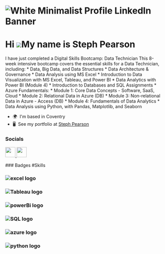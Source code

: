 ![White Minimalist Profile LinkedIn Banner](https://github.com/user-attachments/assets/5a6f869a-ae34-4a94-a2d4-a0dfb8215848)
=====================================================================================================================================
Hi ![](https://user-images.githubusercontent.com/18350557/176309783-0785949b-9127-417c-8b55-ab5a4333674e.gif)My name is Steph Pearson
=====================================================================================================================================

I have just completed a Digital Skills Bootcamp: Data Technician This 8-week intensive bootcamp covers the essential skills for a Data Technician, including: \* Data, Big Data, and Data Structures \* Data Architecture & Governance \* Data Analysis using MS Excel \* Introduction to Data Visualization with MS Excel, Tableau, and Power BI \* Data Analytics with Power BI (Module 4) \* Introduction to Databases and SQL Assignments \* Azure Fundamentals: \* Module 1: Core Data Concepts - Software, SaaS, Cloud \* Module 2: Relational Data in Azure (DB) \* Module 3: Non-relational Data in Azure - Access (DB) \* Module 4: Fundamentals of Data Analytics \* Data Analysis using Python, with Pandas, Matplotlib, and Seaborn

*   🌍  I'm based in Coventry
*   🖥️  See my portfolio at [Steph Pearson](http://sites.google.com/stephanie-pearson)
### Socials

<p align="left"> <a href="https://www.github.com/StephPearson1993" target="_blank" rel="noreferrer"> <picture> <source media="(prefers-color-scheme: dark)" srcset="https://raw.githubusercontent.com/danielcranney/readme-generator/main/public/icons/socials/github-dark.svg" /> <source media="(prefers-color-scheme: light)" srcset="https://raw.githubusercontent.com/danielcranney/readme-generator/main/public/icons/socials/github.svg" /> <img src="https://raw.githubusercontent.com/danielcranney/readme-generator/main/public/icons/socials/github.svg" width="32" height="32" /> </picture> </a> <a href="https://www.linkedin.com/in/steph-pearson1993" target="_blank" rel="noreferrer"> <picture> <source media="(prefers-color-scheme: dark)" srcset="https://raw.githubusercontent.com/danielcranney/readme-generator/main/public/icons/socials/linkedin-dark.svg" /> <source media="(prefers-color-scheme: light)" srcset="https://raw.githubusercontent.com/danielcranney/readme-generator/main/public/icons/socials/linkedin.svg" /> <img src="https://raw.githubusercontent.com/danielcranney/readme-generator/main/public/icons/socials/linkedin.svg" width="32" height="32" /> </picture> </a></p>
### Badges
#Skills


### ![excel logo](https://github.com/user-attachments/assets/6b6ab4f1-0012-4c23-b561-81a42b276988)

### ![Tableau logo](https://github.com/user-attachments/assets/ee7edfe5-8e3c-4e20-a395-26977de0d353)
### ![powerBi logo](https://github.com/user-attachments/assets/0c3f0aca-5dd5-4dcc-92cc-2ba969516024)
### ![SQL logo](https://github.com/user-attachments/assets/1ed2dc41-9d23-4322-8da2-cce67e626520)
### ![azure logo](https://github.com/user-attachments/assets/4d4256c5-e29c-4b0f-8c90-6f383a231e33)
### ![python logo](https://github.com/user-attachments/assets/a20face6-aad0-4c11-b709-69be5172c07e)

